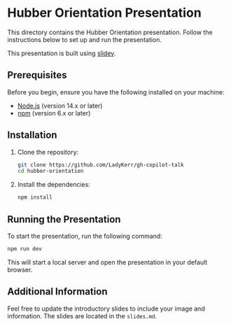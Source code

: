 # Hubber Orientation Presentation

This directory contains the Hubber Orientation presentation. Follow the instructions below to set up and run the presentation.

This presentation is built using [slidev](https://sli.dev/).

## Prerequisites

Before you begin, ensure you have the following installed on your machine:

- [Node.js](https://nodejs.org/) (version 14.x or later)
- [npm](https://www.npmjs.com/) (version 6.x or later)

## Installation

1. Clone the repository:

    ```sh
    git clone https://github.com/LadyKerr/gh-copilot-talk
    cd hubber-orientation
    ```

2. Install the dependencies:

    ```sh
    npm install
    ```

## Running the Presentation

To start the presentation, run the following command:

```sh
npm run dev
```

This will start a local server and open the presentation in your default browser.


## Additional Information

Feel free to update the introductory slides to include your image and information. The slides are located in the `slides.md`.
